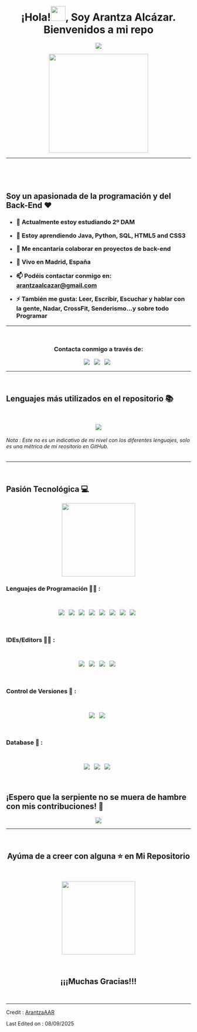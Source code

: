 <h1 align='center'> ¡Hola!<img src = "https://raw.githubusercontent.com/MartinHeinz/MartinHeinz/master/wave.gif" width = 40px>, Soy Arantza Alcázar. Bienvenidos a mi repo</h1>
<p align='center'>
<img src="https://readme-typing-svg.herokuapp.com?color=%2336BCF7&size=25&center=true&vCenter=true&width=433&height=75&lines=Estudiante+DAM;En+Continuo+Aprendizaje+🚀;arantzaalcazar@gmail.com">
</p>
<p align='center'>
<img src="https://media.giphy.com/media/QvpqTCiEcwtvx6wwJK/giphy.gif" width="270" height="270" frameBorder="0" class="giphy-embed" allowFullScreen></img></p>
<hr>
<br>
<p align='center'>

</p>
<br>

## Soy un apasionada de la programación y del Back-End ❤️
<h3>

- 🔭 Actualmente estoy estudiando **2º DAM**

- 🌱 Estoy aprendiendo **Java, Python, SQL, HTML5 and CSS3**

- 👯 Me encantaría colaborar en **proyectos de back-end**

- 📍 Vivo en **Madrid, España**

- 📫 Podéis contactar conmigo en: **arantzaalcazar@gmail.com**

- ⚡ También me gusta: **Leer, Escribir, Escuchar y hablar con la gente, Nadar, CrossFit, Senderismo...y sobre todo Programar**

</h3>

<hr>
<br>

<h3 align="center">Contacta conmigo a través de:</h3>
<div align="center">
  <p align='center'>
<a href="mailto:arantzaalcazar@gmail.com" target="_blank">
<img src="https://img.shields.io/badge/Gmail-D14836?style=for-the-badge&logo=gmail&logoColor=white"></a>&nbsp;&nbsp;
<a href="https://www.linkedin.com/in/arantzaalcazar/" target="_blank">
<img src="https://img.shields.io/badge/linkedin-%230077B5.svg?style=for-the-badge&logo=linkedin&logoColor=white"></a>&nbsp;&nbsp;
<a href="https://www.instagram.com/otraarantza/" target="_blank">
<img src="https://img.shields.io/badge/otraArantza-%23E4405F.svg?style=for-the-badge&logo=Instagram&logoColor=white"></a>&nbsp;&nbsp;

</div>

<hr>
<br>

## Lenguajes más utilizados en el repositorio 📚
<br>
<p align='center'>
<img src="https://github-readme-stats.anuraghazra1.vercel.app/api/top-langs/?username=ArantzaAAR&theme=dark&hide_border=true&no-bg=true&no-frame=true&langs_count=10">
</p>
<p align='center'>
<h6>Nota : Este no es un indicativo de mi nivel con los diferentes lenguajes, solo es una métrica de mi reositorio en GitHub.</h6>
</p>

<hr>
<br>

## Pasión Tecnológica 💻

<p align='center'>
<img src="https://media.giphy.com/media/TEnXkcsHrP4YedChhA/giphy.gif" width="200" height="200" frameBorder="0" class="giphy-embed" allowFullScreen></img></p>

### Lenguajes de Programación 👨‍💻 :
<br>
<p align='center'>
<img src="https://img.shields.io/badge/java-%23ED8B00.svg?style=for-the-badge&logo=openjdk&logoColor=white">&nbsp;&nbsp;
<img src= "http://img.shields.io/badge/-Sql-00758f?style=flat-square&logo=Mysql&logoColor=white">&nbsp;&nbsp;
<img src="https://img.shields.io/badge/javascript-%23323330.svg?style=for-the-badge&logo=javascript&logoColor=%23F7DF1E">&nbsp;&nbsp;
<img src="https://img.shields.io/badge/python-3670A0?style=for-the-badge&logo=python&logoColor=ffdd54">&nbsp;&nbsp;
<img src="https://img.shields.io/badge/html5-%23E34F26.svg?style=for-the-badge&logo=html5&logoColor=white">&nbsp;&nbsp;
<img src="https://img.shields.io/badge/css3-%231572B6.svg?style=for-the-badge&logo=css3&logoColor=white">&nbsp;&nbsp;
<img src="https://img.shields.io/badge/php-%23777BB4.svg?style=for-the-badge&logo=php&logoColor=white">&nbsp;&nbsp;
<img src="https://img.shields.io/badge/markdown-%23000000.svg?style=for-the-badge&logo=markdown&logoColor=white">&nbsp;&nbsp;
</p>
<br>

### IDEs/Editors 👨‍🔧 :
<br>
<p align="center">
<img src="https://img.shields.io/badge/Eclipse-FE7A16.svg?style=for-the-badge&logo=Eclipse&logoColor=white">&nbsp;&nbsp;
<img src="https://img.shields.io/badge/IntelliJIDEA-000000.svg?style=for-the-badge&logo=intellij-idea&logoColor=white">&nbsp;&nbsp;
<img src="https://img.shields.io/badge/Visual%20Studio%20Code-0078d7.svg?style=for-the-badge&logo=visual-studio-code&logoColor=white">&nbsp;&nbsp;
<img src="https://img.shields.io/badge/sublime_text-%23575757.svg?style=for-the-badge&logo=sublime-text&logoColor=important">&nbsp;&nbsp;
</p>
<br>

### Control de Versiones  🔧 :
<br>
<p align='center'>
<img src="https://img.shields.io/badge/git-%23F05033.svg?style=for-the-badge&logo=git&logoColor=white">&nbsp;&nbsp;
<img src="https://img.shields.io/badge/github-%23121011.svg?style=for-the-badge&logo=github&logoColor=white">&nbsp;&nbsp;
</p>
<br>

### Database 💾 :
<br>
<p align='center'>
<img src="https://img.shields.io/badge/mysql-4479A1.svg?style=for-the-badge&logo=mysql&logoColor=white">&nbsp;&nbsp;
<img src="https://img.shields.io/badge/MongoDB-%234ea94b.svg?style=for-the-badge&logo=mongodb&logoColor=white">&nbsp;&nbsp;
  <img src="https://img.shields.io/badge/MariaDB-003545?style=for-the-badge&logo=mariadb&logoColor=white">&nbsp;&nbsp;
</p>
<br>

## ¡Espero que la serpiente no se muera de hambre con mis contribuciones! 🐍
<p align='center'>
<img src="https://github.com/ArantzaAAR/ArantzaAAR/raw/output/github-contribution-grid-snake.svg">
</p>

<hr>
<br>

<h2 align='center'>Ayúma de a creer con alguna ⭐ en Mi Repositorio</h2>
<br>

<p align='center'>
<img src="https://media.giphy.com/media/O51MQ3DduOcGW6ofR3/giphy.gif" width="200" height="200" frameBorder="0" class="giphy-embed" allowFullScreen></img></p>
<br>

<h2 align='center'>¡¡¡Muchas Gracias!!!</h2>

<br>

------
Credit : [ArantzaAAR](https://github.com/ArantzaAAR)

Last Edited on : 08/09/2025
